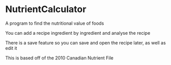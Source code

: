 # NutrientCalculator
A program to find the nutritional value of foods

You can add a recipe ingredient by ingredient and analyse the recipe

There is a save feature so you can save and open the recipe later, as well as edit it

This is based off of the 2010 Canadian Nutrient File
